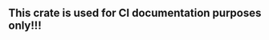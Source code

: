 This crate is used for CI documentation purposes only!!!
--------------------------------------------------------
